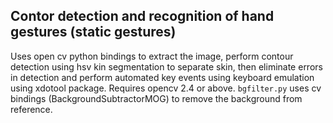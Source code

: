 ## Contor detection and recognition of hand gestures (static gestures)
Uses open cv python bindings to extract the image, perform contour detection using hsv kin segmentation to separate skin, then eliminate errors in detection and perform automated key events using keyboard emulation using xdotool package. Requires opencv 2.4 or above.
`bgfilter.py` uses cv bindings (BackgroundSubtractorMOG) to remove the background from reference.
